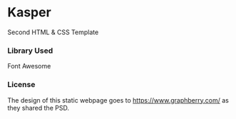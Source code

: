 # Kasper
Second HTML &amp; CSS Template
### Library Used
Font Awesome
### License
The design of this static webpage goes to https://www.graphberry.com/ as they shared the PSD. 
